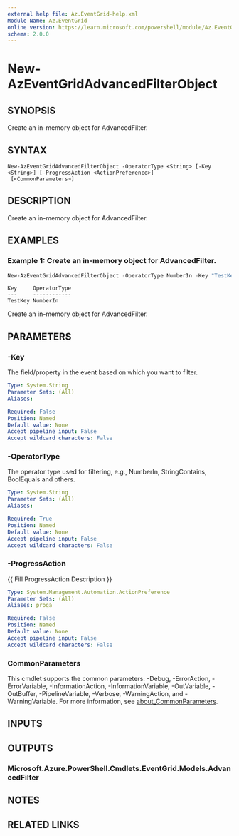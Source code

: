 ```yaml
---
external help file: Az.EventGrid-help.xml
Module Name: Az.EventGrid
online version: https://learn.microsoft.com/powershell/module/Az.EventGrid/new-azeventgridadvancedfilterobject
schema: 2.0.0
---
```


# New-AzEventGridAdvancedFilterObject

## SYNOPSIS
Create an in-memory object for AdvancedFilter.

## SYNTAX

```
New-AzEventGridAdvancedFilterObject -OperatorType <String> [-Key <String>] [-ProgressAction <ActionPreference>]
 [<CommonParameters>]
```

## DESCRIPTION
Create an in-memory object for AdvancedFilter.

## EXAMPLES

### Example 1: Create an in-memory object for AdvancedFilter.
```powershell
New-AzEventGridAdvancedFilterObject -OperatorType NumberIn -Key "TestKey"
```

```output
Key     OperatorType
---     ------------
TestKey NumberIn
```

Create an in-memory object for AdvancedFilter.

## PARAMETERS

### -Key
The field/property in the event based on which you want to filter.

```yaml
Type: System.String
Parameter Sets: (All)
Aliases:

Required: False
Position: Named
Default value: None
Accept pipeline input: False
Accept wildcard characters: False
```

### -OperatorType
The operator type used for filtering, e.g., NumberIn, StringContains, BoolEquals and others.

```yaml
Type: System.String
Parameter Sets: (All)
Aliases:

Required: True
Position: Named
Default value: None
Accept pipeline input: False
Accept wildcard characters: False
```

### -ProgressAction
{{ Fill ProgressAction Description }}

```yaml
Type: System.Management.Automation.ActionPreference
Parameter Sets: (All)
Aliases: proga

Required: False
Position: Named
Default value: None
Accept pipeline input: False
Accept wildcard characters: False
```

### CommonParameters
This cmdlet supports the common parameters: -Debug, -ErrorAction, -ErrorVariable, -InformationAction, -InformationVariable, -OutVariable, -OutBuffer, -PipelineVariable, -Verbose, -WarningAction, and -WarningVariable. For more information, see [about_CommonParameters](http://go.microsoft.com/fwlink/?LinkID=113216).

## INPUTS

## OUTPUTS

### Microsoft.Azure.PowerShell.Cmdlets.EventGrid.Models.AdvancedFilter

## NOTES

## RELATED LINKS
